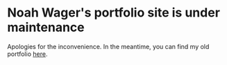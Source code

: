# Noah Wager's portfolio site is under maintenance

Apologies for the inconvenience. In the meantime, you can find my old portfolio [here](https://nwager.github.io/old-portfolio/).
